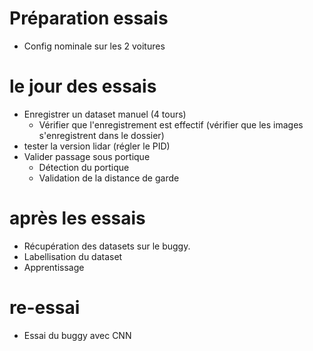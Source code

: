 # Préparation essais

* Config nominale sur les 2 voitures


# le jour des essais

* Enregistrer un dataset manuel (4 tours)
	* Vérifier que l'enregistrement est effectif (vérifier que les images s'enregistrent dans le dossier)
* tester la version lidar (régler le PID)
* Valider passage sous portique 
	* Détection du portique
	* Validation de la distance de garde 

# après les essais

* Récupération des datasets sur le buggy.
* Labellisation du dataset
* Apprentissage 

# re-essai

* Essai du buggy avec CNN 